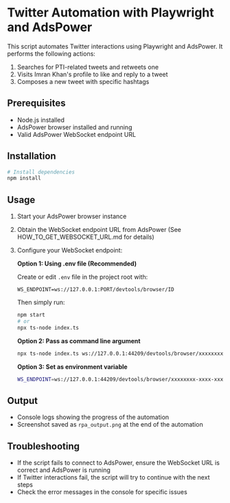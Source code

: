 # Twitter Automation with Playwright and AdsPower

This script automates Twitter interactions using Playwright and AdsPower. It performs the following actions:

1. Searches for PTI-related tweets and retweets one
2. Visits Imran Khan's profile to like and reply to a tweet
3. Composes a new tweet with specific hashtags

## Prerequisites

- Node.js installed
- AdsPower browser installed and running
- Valid AdsPower WebSocket endpoint URL

## Installation

```bash
# Install dependencies
npm install
```

## Usage

1. Start your AdsPower browser instance
2. Obtain the WebSocket endpoint URL from AdsPower (See HOW_TO_GET_WEBSOCKET_URL.md for details)
3. Configure your WebSocket endpoint:

   **Option 1: Using .env file (Recommended)**
   
   Create or edit `.env` file in the project root with:
   
   ```
   WS_ENDPOINT=ws://127.0.0.1:PORT/devtools/browser/ID
   ```
   
   Then simply run:
   
   ```bash
   npm start
   # or
   npx ts-node index.ts
   ```

   **Option 2: Pass as command line argument**
   ```bash
   npx ts-node index.ts ws://127.0.0.1:44209/devtools/browser/xxxxxxxx-xxxx-xxxx-xxxx-xxxxxxxxxxxx
   ```
   
   **Option 3: Set as environment variable**
   ```bash
   WS_ENDPOINT=ws://127.0.0.1:44209/devtools/browser/xxxxxxxx-xxxx-xxxx-xxxx-xxxxxxxxxxxx npx ts-node index.ts
   ```

## Output

- Console logs showing the progress of the automation
- Screenshot saved as `rpa_output.png` at the end of the automation

## Troubleshooting

- If the script fails to connect to AdsPower, ensure the WebSocket URL is correct and AdsPower is running
- If Twitter interactions fail, the script will try to continue with the next steps
- Check the error messages in the console for specific issues
